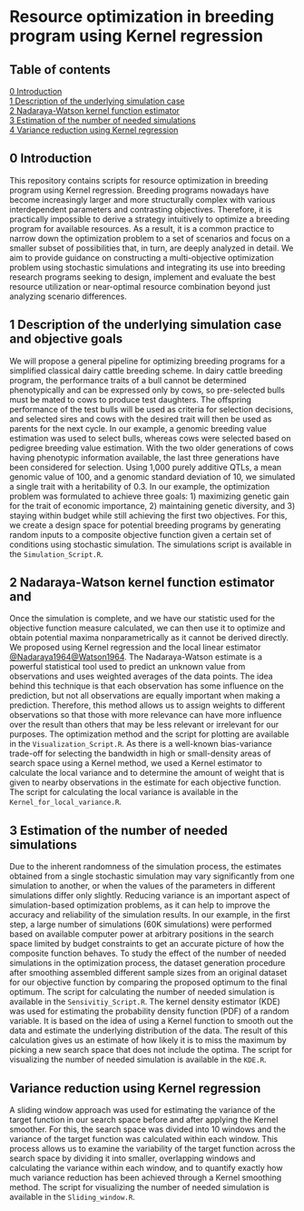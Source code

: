 
# Resource optimization in breeding program using Kernel regression
## Table of contents
[0 Introduction](https://github.com/AHassanpour88/Beyond_Scenario_MoBPSopti/edit/main/README.md#0-introduction) <br />
[1 Description of the underlying simulation case](https://github.com/AHassanpour88/Beyond_Scenario_MoBPSopti/edit/main/README.md#1-Simulation_Script) <br />
[2 Nadaraya-Watson kernel function estimator](https://github.com/AHassanpour88/Beyond_Scenario_MoBPSopti/edit/main/README.md#2-Visualization_Script) <br />
[3 Estimation of the number of needed simulations](https://github.com/AHassanpour88/Beyond_Scenario_MoBPSopti/edit/main/README.md#3-Sensivitiy_Script) <br />
[4 Variance reduction using Kernel regression](https://github.com/AHassanpour88/Beyond_Scenario_MoBPSopti/edit/main/README.md#4-Sliding_window) <br />

## 0 Introduction
This repository contains scripts for resource optimization in breeding program using Kernel regression. Breeding programs nowadays have become increasingly larger and more structurally complex with various interdependent parameters and contrasting objectives. Therefore, it is practically impossible to derive a strategy intuitively to optimize a breeding program for available resources. As a result, it is a common practice to narrow down the optimization problem to a set of scenarios and focus on a smaller subset of possibilities that, in turn, are deeply analyzed in detail. We aim to provide guidance on constructing a multi-objective optimization problem using stochastic simulations and integrating its use into breeding research programs seeking to design, implement and evaluate the best resource utilization or near-optimal resource combination beyond just analyzing scenario differences. 


## 1 Description of the underlying simulation case and objective goals
We will propose a general pipeline for optimizing breeding programs for a simplified classical dairy cattle breeding scheme. In dairy cattle breeding program, the performance traits of a bull cannot be determined phenotypically and can be expressed only by cows, so pre-selected bulls must be mated to cows to produce test daughters. The offspring performance of the test bulls will be used as criteria for selection decisions, and selected sires and cows with the desired trait will then be used as parents for the next cycle. In our example, a genomic breeding value estimation was used to select bulls, whereas cows were selected based on pedigree breeding value estimation. With the two older generations of cows having phenotypic information available, the last three generations have been considered for selection. Using 1,000 purely additive QTLs, a mean genomic value of 100, and a genomic standard deviation of 10, we simulated a single trait with a heritability of 0.3. In our example, the optimization problem was formulated to achieve three goals: 1) maximizing genetic gain for the trait of economic importance, 2) maintaining genetic diversity, and 3) staying within budget while still achieving the first two objectives. For this, we create a design space for potential breeding programs by generating random inputs to a composite objective function given a certain set of conditions using stochastic simulation. The simulations script is available in the `Simulation_Script.R`. 

## 2 Nadaraya-Watson kernel function estimator and 
Once the simulation is complete, and we have our statistic used for the objective function measure calculated, we can then use it to optimize and obtain potential maxima nonparametrically as it cannot be derived directly. We proposed using Kernel regression and the local linear estimator [@Nadaraya1964](https://epubs.siam.org/doi/10.1137/1109020)[@Watson1964](https://www.jstor.org/stable/pdf/25049340.pdf). The Nadaraya-Watson estimate is a powerful statistical tool used to predict an unknown value from observations and uses weighted averages of the data points. The idea behind this technique is that each observation has some influence on the prediction, but not all observations are equally important when making a prediction. Therefore, this method allows us to assign weights to different observations so that those with more relevance can have more influence over the result than others that may be less relevant or irrelevant for our purposes. The optimization method and the script for plotting are available in the `Visualization_Script.R`. As there is a well-known bias-variance trade-off for selecting the bandwidth in high or small-density areas of search space using a Kernel method, we used a Kernel estimator to calculate the local variance and to determine the amount of weight that is given to nearby observations in the estimate for each objective function. The script for calculating the local variance  is available in the `Kernel_for_local_variance.R`.

## 3 Estimation of the number of needed simulations
Due to the inherent randomness of the simulation process, the estimates obtained from a single stochastic simulation may vary significantly from one simulation to another, or when the values of the parameters in different simulations differ only slightly. Reducing variance is an important aspect of simulation-based optimization problems, as it can help to improve the accuracy and reliability of the simulation results. In our example, in the first step, a large number of simulations (60K simulations) were performed based on available computer power at arbitrary positions in the search space limited by budget constraints to get an accurate picture of how the composite function behaves. To study the effect of the number of needed simulations in the optimization process, the dataset generation procedure after smoothing assembled different sample sizes from an original dataset for our objective function by comparing the proposed optimum to the final optimum. The script for calculating the number of needed simulation  is available in the `Sensivitiy_Script.R`. 
The kernel density estimator (KDE) was used for estimating the probability density function (PDF) of a random variable. It is based on the idea of using a Kernel function to smooth out the data and estimate the underlying distribution of the data. The result of this calculation gives us an estimate of how likely it is to miss the maximum by picking a new search space that does not include the optima. The script for visualizing the number of needed simulation  is available in the `KDE.R`. 

## Variance reduction using Kernel regression
A sliding window approach was used for estimating the variance of the target function in our search space before and after applying the Kernel smoother. For this, the search space was divided into 10 windows and the variance of the target function was calculated within each window. This process allows us to examine the variability of the target function across the search space by dividing it into smaller, overlapping windows and calculating the variance within each window, and to quantify exactly how much variance reduction has been achieved through a Kernel smoothing method. The script for visualizing the number of needed simulation  is available in the `Sliding_window.R`. 
